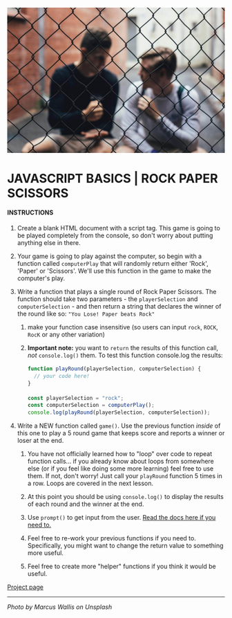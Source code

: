 ![](README.jpg)

# JAVASCRIPT BASICS | ROCK PAPER SCISSORS

#### INSTRUCTIONS

1. Create a blank HTML document with a script tag. This game is going to be played
   completely from the console, so don't worry about putting anything else in there.

2. Your game is going to play against the computer, so begin with a function called `computerPlay` that will randomly return either 'Rock', 'Paper' or 'Scissors'. We'll use this function in the game to make the computer's play.

3. Write a function that plays a single round of Rock Paper Scissors. The function should take two parameters - the `playerSelection` and `computerSelection` - and then return a string that declares the winner of the round like so: `"You Lose! Paper beats Rock"`

   1. make your function case insensitive (so users can input `rock`, `ROCK`, `RocK` or any other variation)

   2. **Important note:** you want to `return` the results of this function call, _not_ `console.log()` them. To test this function console.log the results:

      ```js
      function playRound(playerSelection, computerSelection) {
        // your code here!
      }

      const playerSelection = "rock";
      const computerSelection = computerPlay();
      console.log(playRound(playerSelection, computerSelection));
      ```

4. Write a NEW function called `game()`. Use the previous function _inside_ of this one to play a 5 round game that keeps score and reports a winner or loser at the end.

   1. You have not officially learned how to "loop" over code to repeat function calls... if you already know about loops from somewhere else (or if you feel like doing some more learning) feel free to use them. If not, don't worry! Just call your `playRound` function 5 times in a row. Loops are covered in the next lesson.

   2. At this point you should be using `console.log()` to display the results of each round and the winner at the end.

   3. Use `prompt()` to get input from the user. [Read the docs here if you need to.](https://developer.mozilla.org/en-US/docs/Web/API/Window/prompt)

   4. Feel free to re-work your previous functions if you need to. Specifically, you might want to change the return value to something more useful.

   5. Feel free to create more "helper" functions if you think it would be useful.

[Project page](https://athena.socialhackersacademy.org/topic/project-rock-paper-scissors/)

---

_Photo by Marcus Wallis on Unsplash_
